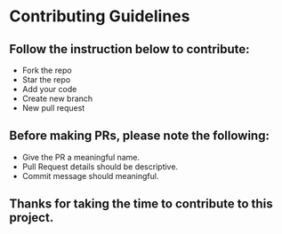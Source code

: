 # Contributing Guidelines

## Follow the instruction below to contribute:
- Fork the repo
- Star the repo
- Add your code
- Create new branch
- New pull request

## Before making PRs, please note the following:
- Give the PR a meaningful name.
- Pull Request details should be descriptive.
- Commit message should meaningful.

## Thanks for taking the time to contribute to this project.
